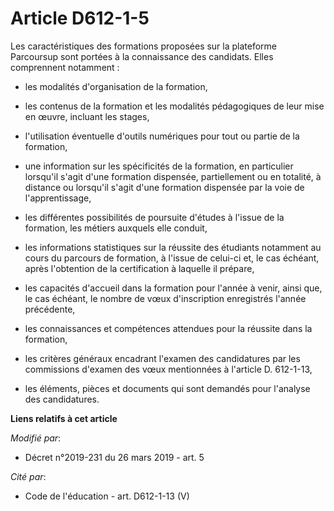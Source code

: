 # Article D612-1-5

Les caractéristiques des formations proposées sur la plateforme Parcoursup sont portées à la connaissance des candidats.
Elles comprennent notamment :

- les modalités d'organisation de la formation,

- les contenus de la formation et les modalités pédagogiques de leur mise en œuvre, incluant les stages,

- l'utilisation éventuelle d'outils numériques pour tout ou partie de la formation,

- une information sur les spécificités de la formation, en particulier lorsqu'il s'agit d'une formation dispensée,
partiellement ou en totalité, à distance ou lorsqu'il s'agit d'une formation dispensée par la voie de l'apprentissage,

- les différentes possibilités de poursuite d'études à l'issue de la formation, les métiers auxquels elle conduit,

- les informations statistiques sur la réussite des étudiants notamment au cours du parcours de formation, à l'issue de
celui-ci et, le cas échéant, après l'obtention de la certification à laquelle il prépare,

- les capacités d'accueil dans la formation pour l'année à venir, ainsi que, le cas échéant, le nombre de vœux d'inscription
enregistrés l'année précédente,

- les connaissances et compétences attendues pour la réussite dans la formation,

- les critères généraux encadrant l'examen des candidatures par les commissions d'examen des vœux mentionnées à l'article D.
612-1-13,

- les éléments, pièces et documents qui sont demandés pour l'analyse des candidatures.

**Liens relatifs à cet article**

_Modifié par_:

  - Décret n°2019-231 du 26 mars 2019 - art. 5

_Cité par_:

  - Code de l'éducation - art. D612-1-13 (V)
